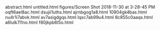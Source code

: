 abstract.html
untitled.html
figures/Screen Shot 2018-11-30 at 3-28-45 PM
oqft6ael8ac.html
dsujii1uths.html
ajrnbgog1a8.html
10904gk4bas.html
nu4r1i7abvk.html
av7asigdgqs.html
lqsc7ab99u4.html
8c855c0aaqs.html
a6lulk7l1no.html
f80jkpb6l5o.html